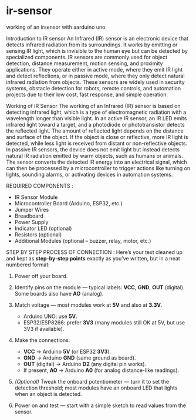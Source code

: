 # ir-sensor
working of an irsensor with aarduino uno

Introduction to IR sensor
An Infrared (IR) sensor is an electronic device that detects infrared radiation from its surroundings. It works by emitting or sensing IR light, which is invisible to the human eye but can be detected by specialized components. IR sensors are commonly used for object detection, distance measurement, motion sensing, and proximity applications. They operate either in active mode, where they emit IR light and detect reflections, or in passive mode, where they only detect natural infrared radiation from objects. These sensors are widely used in security systems, obstacle detection for robots, remote controls, and automation projects due to their low cost, fast response, and simple operation.

Working of IR Sensor
The working of an Infrared (IR) sensor is based on detecting infrared light, which is a type of electromagnetic radiation with a wavelength longer than visible light. In an active IR sensor, an IR LED emits infrared light toward a target, and a photodiode or phototransistor detects the reflected light. The amount of reflected light depends on the distance and surface of the object. If the object is close or reflective, more IR light is detected, while less light is received from distant or non-reflective objects. In passive IR sensors, the device does not emit light but instead detects natural IR radiation emitted by warm objects, such as humans or animals. The sensor converts the detected IR energy into an electrical signal, which can then be processed by a microcontroller to trigger actions like turning on lights, sounding alarms, or activating devices in automation systems.

REQUIRED COMPONENTS :
* IR Sensor Module
* Microcontroller Board (Arduino, ESP32, etc.)
* Jumper Wires
* Breadboard
* Power Supply
* Indicator LED (optional)
* Resistors (optional)
* Additional Modules (optional – buzzer, relay, motor, etc.)

STEP BY STEP PROCESS OF CONNECTION :
Here’s your text cleaned up and kept as **step-by-step points** exactly as you’ve written, but in a neat numbered format:

1. Power off your board.
2. Identify pins on the module — typical labels: **VCC**, **GND**, **OUT** (digital). Some boards also have **AO** (analog).
3. Match voltage — most modules work at **5V** and also at **3.3V**.

   * Arduino UNO: use **5V**.
   * ESP32/ESP8266: prefer **3V3** (many modules still OK at 5V, but use 3V3 if available).
4. Make the connections:

   * **VCC** → Arduino **5V** (or ESP32 **3V3**).
   * **GND** → Arduino **GND** (same ground as board).
   * **OUT** (digital) → Arduino **D2** (any digital pin works).
   * If present, **AO** → Arduino **A0** (for analog distance-like readings).
5. *(Optional)* Tweak the onboard potentiometer — turn it to set the detection threshold; most modules have an onboard LED that lights when an object is detected.
6. Power on and test — start with a simple sketch to read values from the sensor.
